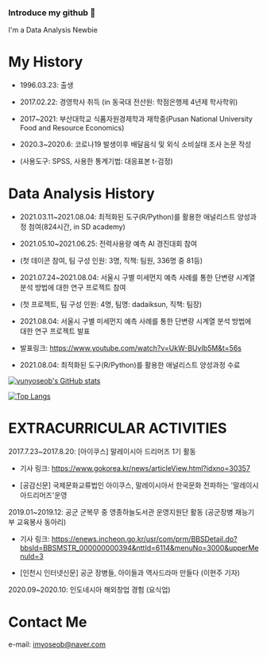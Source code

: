 ### Introduce my github 👋

 I'm a Data Analysis Newbie

# My History
- 1996.03.23: 출생

- 2017.02.22: 경영학사 취득 (in 동국대 전산원: 학점은행제 4년제 학사학위)

- 2017~2021: 부산대학교 식품자원경제학과 재학중(Pusan National University Food and Resource Economics)

- 2020.3~2020.6: 코로나19 발생이후 배달음식 및 외식 소비실태 조사 논문 작성
- (사용도구: SPSS, 사용한 통계기법: 대응표본 t-검정)

# Data Analysis History
- 2021.03.11~2021.08.04: 최적화된 도구(R/Python)를 활용한 애널리스트 양성과정 첨여(824시간, in SD academy)

- 2021.05.10~2021.06.25: 전력사용량 예측 AI 경진대회 참여 
- (첫 데이콘 참여, 팀 구성 인원: 3명, 직책: 팀원, 336명 중 81등)

- 2021.07.24~2021.08.04: 서울시 구별 미세먼지 예측 사례를 통한 단변량 시계열 분석 방법에 대한 연구 프로젝트 참여
- (첫 프로젝트, 팀 구성 인원: 4명, 팀명: dadaiksun, 직책: 팀장)

- 2021.08.04: 서울시 구별 미세먼지 예측 사례를 통한 단변량 시계열 분석 방법에 대한 연구 프로젝트 발표
- 발표링크: https://www.youtube.com/watch?v=UkW-BUyIb5M&t=56s

- 2021.08.04: 최적화된 도구(R/Python)를 활용한 애널리스트 양성과정 수료


[![yunyoseob's GitHub stats](https://github-readme-stats.vercel.app/api?username=yunyoseob)](https://github.com/yunyoseob/github-readme-stats)


[![Top Langs](https://github-readme-stats.vercel.app/api/top-langs/?username=yunyoseob&layout=compact)](https://github.com/yunyoseob/github-readme-stats)

# EXTRACURRICULAR ACTIVITIES
2017.7.23~2017.8.20: [아이쿠스] 말레이시아 드리머즈 1기 활동

- 기사 링크: https://www.gokorea.kr/news/articleView.html?idxno=30357

- [공감신문] 국제문화교류법인 아이쿠스, 말레이시아서 한국문화 전파하는 '말레이시아드리머즈'운영


2019.01~2019.12: 공군 군복무 중 영종하늘도서관 운영지원단 활동 (공군장병 재능기부 교육봉사 동아리)

- 기사 링크: https://enews.incheon.go.kr/usr/com/prm/BBSDetail.do?bbsId=BBSMSTR_000000000394&nttId=6114&menuNo=3000&upperMenuId=3

- [인천시 인터넷신문] 공군 장병들, 아이들과 역사드라마 만들다 (이현주 기자)

2020.09~2020.10: 인도네시아 해외창업 경험 (요식업)



# Contact Me
e-mail: imyoseob@naver.com
